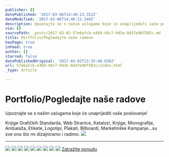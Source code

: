 ```yaml
---
publisher: {}
datePublished: '2017-03-06T14:48:13.352Z'
dateModified: '2017-03-06T14:48:12.340Z'
description: Upoznajte se s našim uslugama koje će unaprijediti vaše poslovanje!
via: {}
sourcePath: _posts/2017-03-02-57e6afcb-e469-49c7-9d3e-8457e96f582c.md
title: Portfolio/Pogledajte naše radove
hasPage: true
inFeed: true
author: []
starred: false
datePublishedOriginal: '2017-03-02T13:35:48.636Z'
url: 57e6afcb-e469-49c7-9d3e-8457e96f582c/index.html
_type: Article

---
```

# Portfolio/Pogledajte naše radove

Upoznajte se s našim uslugama koje će unaprijediti vaše poslovanje!

Knjige Grafičkih Standarda, Web Stranice, Katalozi, Knjige, Monografije, Ambalaža, Etikete, Logotipi, Plakati, Bilboardi, Marketinške Kampanje...su sve ono što mi dizajniramo i radimo.
![](https://the-grid-user-content.s3-us-west-2.amazonaws.com/9d8e210f-498c-4822-8a96-f900297f518c.jpg)

---

![](https://the-grid-user-content.s3-us-west-2.amazonaws.com/ce69fc0c-afa3-41f4-aae6-bb6eea58358d.jpg)
![](https://the-grid-user-content.s3-us-west-2.amazonaws.com/67a9269f-253e-4955-ba05-c61c31364e37.jpg)
![](https://the-grid-user-content.s3-us-west-2.amazonaws.com/0f10f035-26ad-4ff7-b3ae-d26bc533f68e.jpg)
![](https://the-grid-user-content.s3-us-west-2.amazonaws.com/d34994e6-6569-4db0-ad1e-2b70377fa83c.jpg)
![](https://the-grid-user-content.s3-us-west-2.amazonaws.com/b9f793fc-49eb-4a5b-8586-80b8ae3d5798.jpg)
![](https://the-grid-user-content.s3-us-west-2.amazonaws.com/b5f45919-38b6-49e1-ab4d-a9cfc1577f2e.jpg)
![](https://the-grid-user-content.s3-us-west-2.amazonaws.com/a4ec4134-77e3-4bbc-8297-598775d36ab7.jpg)
![](https://the-grid-user-content.s3-us-west-2.amazonaws.com/5eaef1d9-0cce-42d5-b096-d7956fbb4464.jpg)
![](https://the-grid-user-content.s3-us-west-2.amazonaws.com/7408d01c-ce67-42c2-b267-ca42b02e1f3a.jpg)
[Zatražite ponudu][0]

[0]: https://docs.google.com/forms/d/e/1FAIpQLScdOVsi3x4G0Lhj3_OM6jahpukJaGd1BQo7SdDcZ_cg58LITg/formResponse